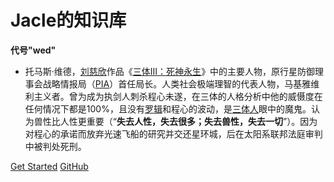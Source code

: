 # Jacle的知识库
**代号"wed"**

- 托马斯·维德，[刘慈欣](https://baike.baidu.com/item/%E5%88%98%E6%85%88%E6%AC%A3/142084)作品《[三体III：死神永生](https://baike.baidu.com/item/E4%B8%89%E4%BD%93III%EF%BC%9A%E6%AD%BB%E7%A5%9E%E6%B0%B8%E7%94%9F/5419872)》中的主要人物，原行星防御理事会战略情报局（[PIA](https://baike.baidu.com/item/PIA/13464686)）首任局长。人类社会极端理智的代表人物，马基雅维利主义者。曾为成为执剑人刺杀程心未遂，在三体的人格分析中他的威慑度在任何情况下都是100%，且没有[罗辑](https://baike.baidu.com/item/%E7%BD%97%E8%BE%91/8086704)和程心的波动，是[三体人](https://baike.baidu.com/item/%E4%B8%89%E4%BD%93%E4%BA%BA/8709210)眼中的魔鬼。认为兽性比人性更重要（“**失去人性，失去很多；失去兽性，失去一切**”）。因为对程心的承诺而放弃光速飞船的研究并交还星环城，后在太阳系联邦法庭审判中被判处死刑。

[Get Started](#main)
[GitHub](https://github.com/jijiajia19)
